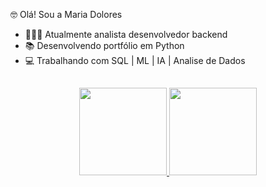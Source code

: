 🤓 Olá! Sou a Maria Dolores
- 👩🏼‍💻 Atualmente analista desenvolvedor backend
- 📚 Desenvolvendo portfólio em Python
- 💻 Trabalhando com SQL | ML | IA | Analise de Dados

##

<div align="center">
  <a href="https://github.com/Mary-Santos">
<img height="140em" src="https://github-readme-stats.vercel.app/api?username=Mary-Santos&show_icons=true&theme=dark&include_all_commits=true&count_private=true"/>
  <img height="140em" src="https://github-readme-stats.vercel.app/api/top-langs/?username=Mary-Santos&layout=compact&langs_count=7&theme=dark"/>
</div>
